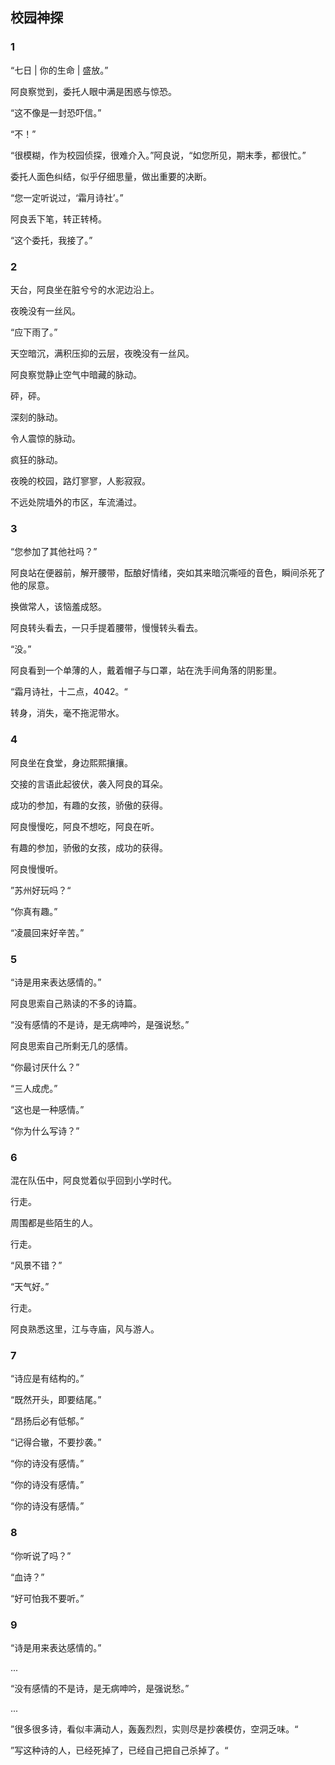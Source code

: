 ## 校园神探



### 1

“七日 | 你的生命 | 盛放。”

阿良察觉到，委托人眼中满是困惑与惊恐。

“这不像是一封恐吓信。”

“不！”

“很模糊，作为校园侦探，很难介入。”阿良说，“如您所见，期末季，都很忙。”

委托人面色纠结，似乎仔细思量，做出重要的决断。

“您一定听说过，‘霜月诗社’。”

阿良丢下笔，转正转椅。

“这个委托，我接了。”



### 2

天台，阿良坐在脏兮兮的水泥边沿上。

夜晚没有一丝风。

“应下雨了。”

天空暗沉，满积压抑的云层，夜晚没有一丝风。

阿良察觉静止空气中暗藏的脉动。

砰，砰。

深刻的脉动。

令人震惊的脉动。

疯狂的脉动。

夜晚的校园，路灯寥寥，人影寂寂。

不远处院墙外的市区，车流涌过。



### 3

“您参加了其他社吗？”

阿良站在便器前，解开腰带，酝酿好情绪，突如其来暗沉嘶哑的音色，瞬间杀死了他的尿意。

换做常人，该恼羞成怒。

阿良转头看去，一只手提着腰带，慢慢转头看去。

“没。”

阿良看到一个单薄的人，戴着帽子与口罩，站在洗手间角落的阴影里。

“霜月诗社，十二点，4042。“

转身，消失，毫不拖泥带水。



### 4

阿良坐在食堂，身边熙熙攘攘。

交接的言语此起彼伏，袭入阿良的耳朵。

成功的参加，有趣的女孩，骄傲的获得。

阿良慢慢吃，阿良不想吃，阿良在听。

有趣的参加，骄傲的女孩，成功的获得。

阿良慢慢听。

”苏州好玩吗？“

“你真有趣。”

“凌晨回来好辛苦。”



### 5

“诗是用来表达感情的。”

阿良思索自己熟读的不多的诗篇。

“没有感情的不是诗，是无病呻吟，是强说愁。”

阿良思索自己所剩无几的感情。

“你最讨厌什么？”

“三人成虎。”

“这也是一种感情。”

“你为什么写诗？”



### 6

混在队伍中，阿良觉着似乎回到小学时代。

行走。

周围都是些陌生的人。

行走。

“风景不错？”

“天气好。”

行走。

阿良熟悉这里，江与寺庙，风与游人。



### 7

“诗应是有结构的。”

“既然开头，即要结尾。”

“昂扬后必有低郁。”

“记得合辙，不要抄袭。”

“你的诗没有感情。”

“你的诗没有感情。”

“你的诗没有感情。”



### 8

“你听说了吗？”

“血诗？”

“好可怕我不要听。”



### 9

“诗是用来表达感情的。”

...

“没有感情的不是诗，是无病呻吟，是强说愁。”

...

”很多很多诗，看似丰满动人，轰轰烈烈，实则尽是抄袭模仿，空洞乏味。“

”写这种诗的人，已经死掉了，已经自己把自己杀掉了。“

